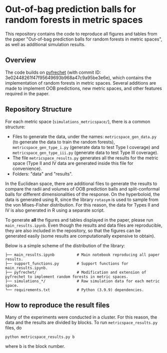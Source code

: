 # Out-of-bag prediction balls for random forests in metric spaces

This repository contains the code to reproduce all figures and tables from the paper "Out-of-bag prediction balls for random forests in metric spaces", as well as additional simulation results.

## Overview

The code builds on [pyfrechet](https://github.com/matthieubulte/pyfrechet) (with commit ID: 3e02448261f47f95649693b968a47c9a95be3e6e), which contains the implementation of random forests in metric spaces. Several additions are made to implement OOB predictions, new metric spaces, and other features required in the paper.

## Repository Structure

For each metric space (`simulations_metricspace/`), there is a common structure:

- Files to generate the data, under the names: `metricspace_gen_data.py` (to generate the data to train the random forests), `metricspace_gen_type_i.py` (generate data to test Type I coverage) and `metricspace_gen_type_iii.py` (generate data to test Type III coverage). 
- The file `metricspace_results.py` generates all the results for the metric space (Type II and IV data are generated inside this file for convenience).
- Folders: "data" and "results".

In the Euclidean space, there are additional files to generate the results to compare the radii and volumes of OOB prediction balls and split-conformal balls for different dimensionalities of the response. On the hyperboloid, the data is generated using R, since the library `rotasym` is used to sample from the von Mises-Fisher distribution. For this reason, the data for Types II and IV is also generated in R using a separate script.

To generate **all** the figures and tables displayed in the paper, please run `main_results.ipynb`. Even though the results and data files are reproducible, they are also included in the repository, so that the figures can be generated easily (some results are computationally expensive to obtain).

Below is a simple scheme of the distribution of the library:

```
├── main_results.ipynb          # Main notebook reproducing all paper results.
├── support_functions.py        # Support functions for main_results.ipynb.
├── pyfrechet/                  # Modification and extension of pyfrechet to implement random forests in metric spaces.
├── simulations_*/              # Raw simulation data for each metric space.
└── requirements.txt            # Python (3.9.9) dependencies.
```

## How to reproduce the result files
Many of the experiments were conducted in a cluster. For this reason, the data and the results are divided by blocks. To run `metricspace_results.py` files, do
```
python metricspace_results.py b
```
where b is the block number.
